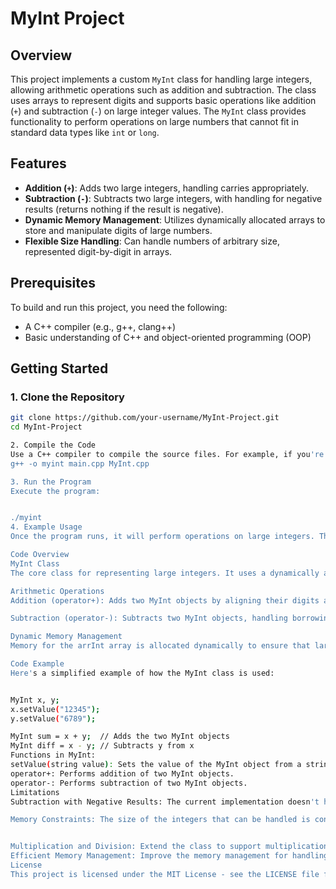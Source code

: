 # MyInt Project

## Overview

This project implements a custom `MyInt` class for handling large integers, allowing arithmetic operations such as addition and subtraction. The class uses arrays to represent digits and supports basic operations like addition (`+`) and subtraction (`-`) on large integer values. The `MyInt` class provides functionality to perform operations on large numbers that cannot fit in standard data types like `int` or `long`.

## Features

- **Addition (`+`)**: Adds two large integers, handling carries appropriately.
- **Subtraction (`-`)**: Subtracts two large integers, with handling for negative results (returns nothing if the result is negative).
- **Dynamic Memory Management**: Utilizes dynamically allocated arrays to store and manipulate digits of large numbers.
- **Flexible Size Handling**: Can handle numbers of arbitrary size, represented digit-by-digit in arrays.

## Prerequisites

To build and run this project, you need the following:

- A C++ compiler (e.g., g++, clang++)
- Basic understanding of C++ and object-oriented programming (OOP)

## Getting Started

### 1. Clone the Repository

```bash
git clone https://github.com/your-username/MyInt-Project.git
cd MyInt-Project

2. Compile the Code
Use a C++ compiler to compile the source files. For example, if you're using g++, run the following command:
g++ -o myint main.cpp MyInt.cpp

3. Run the Program
Execute the program:


./myint
4. Example Usage
Once the program runs, it will perform operations on large integers. The code includes example operations that demonstrate adding and subtracting large integers.

Code Overview
MyInt Class
The core class for representing large integers. It uses a dynamically allocated array (arrInt) to store the digits of the number. The size attribute keeps track of the number of digits.

Arithmetic Operations
Addition (operator+): Adds two MyInt objects by aligning their digits and performing digit-by-digit addition from least significant to most significant, managing carries.

Subtraction (operator-): Subtracts two MyInt objects, handling borrowing and ensuring the result is non-negative.

Dynamic Memory Management
Memory for the arrInt array is allocated dynamically to ensure that large integers with varying digit lengths are handled correctly. Temporary arrays are used to align the digits of the operands for arithmetic operations.

Code Example
Here's a simplified example of how the MyInt class is used:


MyInt x, y;
x.setValue("12345");
y.setValue("6789");

MyInt sum = x + y;  // Adds the two MyInt objects
MyInt diff = x - y; // Subtracts y from x
Functions in MyInt:
setValue(string value): Sets the value of the MyInt object from a string.
operator+: Performs addition of two MyInt objects.
operator-: Performs subtraction of two MyInt objects.
Limitations
Subtraction with Negative Results: The current implementation doesn't handle negative results directly; instead, it returns an empty MyInt object.

Memory Constraints: The size of the integers that can be handled is constrained by the available system memory. Very large integers may lead to memory allocation issues if system memory is exhausted.


Multiplication and Division: Extend the class to support multiplication and division of large integers.
Efficient Memory Management: Improve the memory management for handling very large numbers more efficiently.
License
This project is licensed under the MIT License - see the LICENSE file for details.











